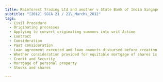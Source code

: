 ```yaml
---
title: Rainforest Trading Ltd and another v State Bank of India Singapore 
subtitle: "[2012] SGCA 21 / 21\_March\_2012"
tags:
  - Civil Procedure
  - Originating processes
  - Applying to convert originating summons into writ Action
  - Contract
  - Consideration
  - Past consideration
  - Loan agreement executed and loan amounts disbursed before creation of equitable mortgage of shares
  - Whether consideration provided for equitable mortgage of shares is past consideration
  - Credit and Security
  - Mortgage of personal property
  - Stocks and shares

---
```



